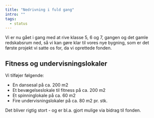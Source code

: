 ```yaml
---
title: "Nedrivning i fuld gang"
intro: ""
tags:
  - status
---
```


Vi er nu gået i gang med at rive klasse 5, 6 og 7, gangen og det gamle redskabsrum ned, så vi kan gøre klar til vores nye bygning, som er det første projekt vi satte os for, da vi oprettede fonden.

## Fitness og undervisningslokaler

Vi tilføjer følgende:

- En dansesal på ca. 200 m2
- Et bevægelseslokale til fitness på ca. 200 m2
- Et spinninglokale på ca. 60 m2
- Fire undervisningslokaler på ca. 80 m2 pr. stk. 

Det bliver rigtig stort - og er bl.a. gjort mulige via bidrag til fonden.
